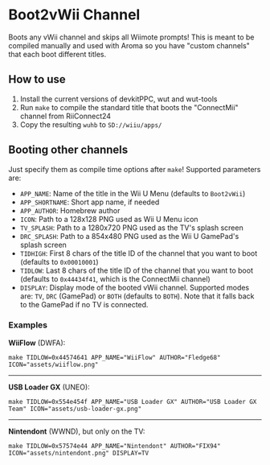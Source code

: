 Boot2vWii Channel
=================
Boots any vWii channel and skips all Wiimote prompts! This is meant to be compiled manually and used with Aroma so you
have "custom channels" that each boot different titles.

## How to use

1. Install the current versions of devkitPPC, wut and wut-tools
2. Run `make` to compile the standard title that boots the "ConnectMii" channel from RiiConnect24
3. Copy the resulting `wuhb` to `SD://wiiu/apps/`

## Booting other channels

Just specify them as compile time options after `make`! Supported parameters are:

* `APP_NAME`: Name of the title in the Wii U Menu (defaults to `Boot2vWii`)
* `APP_SHORTNAME`: Short app name, if needed
* `APP_AUTHOR`: Homebrew author
* `ICON`: Path to a 128x128 PNG used as Wii U Menu icon
* `TV_SPLASH`: Path to a 1280x720 PNG used as the TV's splash screen
* `DRC_SPLASH`: Path to a 854x480 PNG used as the Wii U GamePad's splash screen
* `TIDHIGH`: First 8 chars of the title ID of the channel that you want to boot (defaults to `0x00010001`)
* `TIDLOW`: Last 8 chars of the title ID of the channel that you want to boot (defaults to `0x44434f41`, which is the
  ConnectMii channel)
* `DISPLAY`: Display mode of the booted vWii channel. Supported modes are: `TV`, `DRC` (GamePad) or `BOTH` (defaults
  to `BOTH`). Note that it falls back to the GamePad if no TV is connected.

### Examples

**WiiFlow** (DWFA):

    make TIDLOW=0x44574641 APP_NAME="WiiFlow" AUTHOR="Fledge68" ICON="assets/wiiflow.png"

----
**USB Loader GX** (UNEO):

    make TIDLOW=0x554e454f APP_NAME="USB Loader GX" AUTHOR="USB Loader GX Team" ICON="assets/usb-loader-gx.png"

----
**Nintendont** (WWND), but only on the TV:

    make TIDLOW=0x57574e44 APP_NAME="Nintendont" AUTHOR="FIX94" ICON="assets/nintendont.png" DISPLAY=TV
